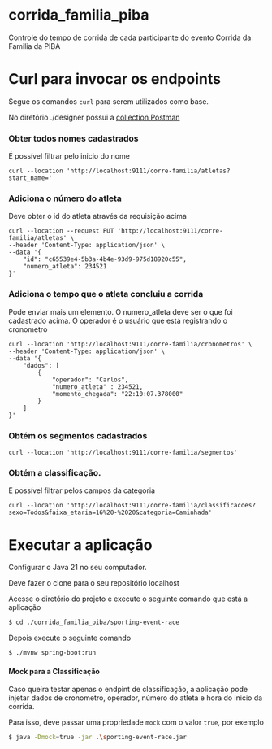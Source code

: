 # corrida_familia_piba
Controle do tempo de corrida de cada participante do evento Corrida da Familia da PIBA

# Curl para invocar os endpoints
Segue os comandos ```curl``` para serem utilizados como base.

No diretório ./designer possui a [collection Postman ](./designer/Sporting%20Event%20Race.postman_collection.json) 

### Obter todos nomes cadastrados
É possível filtrar pelo inicio do nome

```curl
curl --location 'http://localhost:9111/corre-familia/atletas?start_name='
```



### Adiciona o número do atleta
Deve obter o id do atleta através da requisição acima

```curl
curl --location --request PUT 'http://localhost:9111/corre-familia/atletas' \
--header 'Content-Type: application/json' \
--data '{
    "id": "c65539e4-5b3a-4b4e-93d9-975d18920c55",
    "numero_atleta": 234521
}'
```


### Adiciona o tempo que o atleta concluiu a corrida
Pode enviar mais um elemento. O numero_atleta deve ser o que foi cadastrado acima. O operador é o usuário que está registrando o cronometro

```curl
curl --location 'http://localhost:9111/corre-familia/cronometros' \
--header 'Content-Type: application/json' \
--data '{
    "dados": [
        {
            "operador": "Carlos",
            "numero_atleta" : 234521,
            "momento_chegada": "22:10:07.378000"
        }
    ]
}'
```


### Obtém os segmentos cadastrados

```curl
curl --location 'http://localhost:9111/corre-familia/segmentos'
```


### Obtém a classificação. 

É possível filtrar pelos campos da categoria

```curl
curl --location 'http://localhost:9111/corre-familia/classificacoes?sexo=Todos&faixa_etaria=16%20-%2020&categoria=Caminhada'
```


# Executar a aplicação

Configurar o Java 21 no seu computador.

Deve fazer o clone para o seu repositório localhost

Acesse o diretório do projeto e execute o seguinte comando que está a aplicação

```bash
$ cd ./corrida_familia_piba/sporting-event-race
```

Depois execute o seguinte comando

```bash
$ ./mvnw spring-boot:run
```

#### Mock para a Classificação

Caso queira testar apenas o endpint de classificação, a aplicação pode injetar dados de cronometro, operador, número do atleta e 
hora do inicio da corrida.

Para isso, deve passar uma propriedade ```mock``` com o valor ```true```, por exemplo

```bash
$ java -Dmock=true -jar .\sporting-event-race.jar
```
